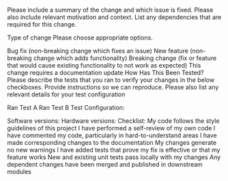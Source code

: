 Please include a summary of the change and which issue is fixed. Please also include relevant motivation and context. List any dependencies that are required for this change.

Type of change
Please choose appropriate options.

 Bug fix (non-breaking change which fixes an issue)
 New feature (non-breaking change which adds functionality)
 Breaking change (fix or feature that would cause existing functionality to not work as expected)
 This change requires a documentation update
How Has This Been Tested?
Please describe the tests that you ran to verify your changes in the below checkboxes. Provide instructions so we can reproduce. Please also list any relevant details for your test configuration

 Ran Test A
 Ran Test B
Test Configuration:

Software versions:
Hardware versions:
Checklist:
 My code follows the style guidelines of this project
 I have performed a self-review of my own code
 I have commented my code, particularly in hard-to-understand areas
 I have made corresponding changes to the documentation
 My changes generate no new warnings
 I have added tests that prove my fix is effective or that my feature works
 New and existing unit tests pass locally with my changes
 Any dependent changes have been merged and published in downstream modules